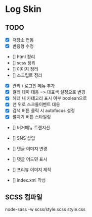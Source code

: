 # Log Skin

## TODO

- [x] 저장소 연동
- [x] 반응형 수정
- [] html 정리
- [] scss 정리
- [] 이미지 정리
- [] 스크립트 정리

- [x] 관리 / 로그인 메뉴 추가
- [x] 컬러 테마 대응 => 대표색 설정으로 변경
- [x] 헤더 내 카테고리 표시 여부 boolean으로
- [x] 맨 위로 스크롤이벤트 대응
- [x] 검색 버튼 클릭 시 autofocus 설정
- [x] 펼치기 버튼 스타일링
- [] 버거메뉴 트랜지션
- [] SNS 삽입
- [] 댓글 이미지 변경
- [] 댓글 어드민 표시

- [] 프리뷰 이미지 제작
- [] index.xml 작성

## SCSS 컴파일

node-sass -w scss/style.scss style.css
